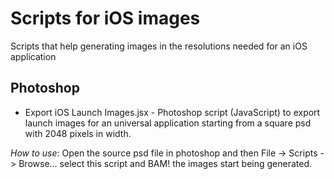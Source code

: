 Scripts for iOS images
======================

Scripts that help generating images in the resolutions needed for an iOS application

Photoshop
---------
* Export iOS Launch Images.jsx - Photoshop script (JavaScript) to export launch images 
for an universal application starting from a square psd with 2048 pixels in width.

*How to use*: Open the source psd file in photoshop and then File -> Scripts -> Browse... 
select this script and BAM! the images start being generated. 




